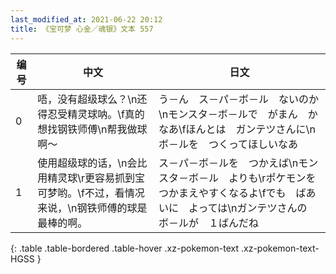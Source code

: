 ```yaml
---
last_modified_at: 2021-06-22 20:12
title: 《宝可梦 心金／魂银》文本 557
---
```

| 编号 | 中文 | 日文 |
| ---- | ---- | ---- |
| 0 | 唔，没有超级球么？\n还得忍受精灵球呐。\f真的想找钢铁师傅\n帮我做球啊～ | う－ん　ス－パ－ボ－ル　ないのか\nモンスタ－ボ－ルで　がまん　かなあ\fほんとは　ガンテツさんに\nボ－ルを　つくってほしいなあ |
| 1 | 使用超级球的话，\n会比用精灵球\r更容易抓到宝可梦哟。\f不过，看情况来说，\n钢铁师傅的球是最棒的啊。 | ス－パ－ボ－ルを　つかえば\nモンスタ－ボ－ル　よりも\rポケモンを　つかまえやすくなるよ\fでも　ばあいに　よっては\nガンテツさんの　ボ－ルが　１ばんだね |
{: .table .table-bordered .table-hover .xz-pokemon-text .xz-pokemon-text-HGSS }